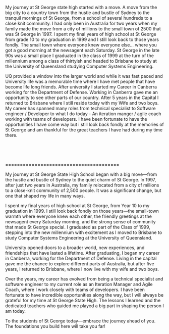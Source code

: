 My journey at St George state high started with a move. A move from the big city to a country town from the hustle and bustle of Sydney to the tranquil mornings of St George, from a school of several hundreds to a close knit community. I had only been in Australia for two years when my family made the move from a city of millions to the small town of 2500 that was St George in 1997. I spent my final years of high school at St George from grade 10 to my graduation in 1999 and I still look back to those years fondly. The small town where everyone knew everyone else... where you got a good morning at the newsagent each Saturday. St George in the late 90s was a small place I graduated in the class of 1999 at the turn of the millennium among a class of thirtyish and headed to Brisbane to study at the University of Queensland studying Computer Systems Engineering.

UQ provided a window into the larger world and while it was fast paced and University life was a memorable time where I have met people that have become life long friends. After university I started my Career in Canberra working for the Department of Defense. Working in Canberra gave me an opportunity to see other parts of our country. After 5 years in the Capital I returned to Brisbane where I still reside today with my Wife and two boys. My career has spanned many roles from technical specialist to Software engineer / Developer to what I do today - An iteration manger / agile coach working with teams of developers. I have been fortunate to have the opportunities I have come way but i still look back fondly at the memories of St George and am thankful for the great teachers I have had during my time there. 

&nbsp;

&nbsp;

\=======================================

My journey at St George State High School began with a big move—from the hustle and bustle of Sydney to the quiet charm of St George. In 1997, after just two years in Australia, my family relocated from a city of millions to a close-knit community of 2,500 people. It was a significant change, but one that shaped my life in many ways.

I spent my final years of high school at St George, from Year 10 to my graduation in 1999. I still look back fondly on those years—the small-town warmth where everyone knew each other, the friendly greetings at the newsagent every Saturday morning, and the strong sense of community that made St George special. I graduated as part of the Class of 1999, stepping into the new millennium with excitement as I moved to Brisbane to study Computer Systems Engineering at the University of Queensland.

University opened doors to a broader world, new experiences, and friendships that have lasted a lifetime. After graduating, I began my career in Canberra, working for the Department of Defense. Living in the capital gave me the chance to explore different parts of Australia, but after five years, I returned to Brisbane, where I now live with my wife and two boys.

Over the years, my career has evolved from being a technical specialist and software engineer to my current role as an Iteration Manager and Agile Coach, where I work closely with teams of developers. I have been fortunate to have incredible opportunities along the way, but I will always be grateful for my time at St George State High. The lessons I learned and the dedicated teachers who guided me played a big part in shaping the person I am today.

To the students of St George today—embrace the journey ahead of you. The foundations you build here will take you far!

&nbsp;